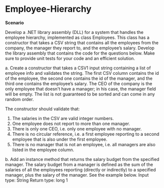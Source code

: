 # Employee-Hierarchy

**Scenario**

Develop a .NET library assembly (DLL) for a system that handles the employee hierarchy, implemented as class Employees. This class has a constructor that takes a CSV string that contains all the employees from the company, the manager they report to, and the employee’s salary. Develop the library assembly that contains the code for the questions below. Make sure to provide unit tests for your code and an efficient solution.

a. Create a constructor that takes a CSV1 input string containing a list of employee info and validates the string. The first CSV column contains the id of the employee, the second one contains the id of the manager, and the third one contains the employee’s salary. The CEO of the company is the only employee that doesn't have a manager; in his case, the manager field will be empty. The list is not guaranteed to be sorted and can come in any random order.

The constructor should validate that:
1. The salaries in the CSV are valid integer numbers.
2. One employee does not report to more than one manager.
3. There is only one CEO, i.e. only one employee with no manager.
4. There is no circular reference, i.e. a first employee reporting to a second employee that is also under the first employee.
5. There is no manager that is not an employee, i.e. all managers are also listed in the employee column.

b. Add an instance method that returns the salary budget from the specified manager. The salary budget from a manager is defined as the sum of the salaries of all the employees reporting (directly or indirectly) to a specified manager, plus the salary of the manager. See the example below.
Input type: String
Return type: long
1

